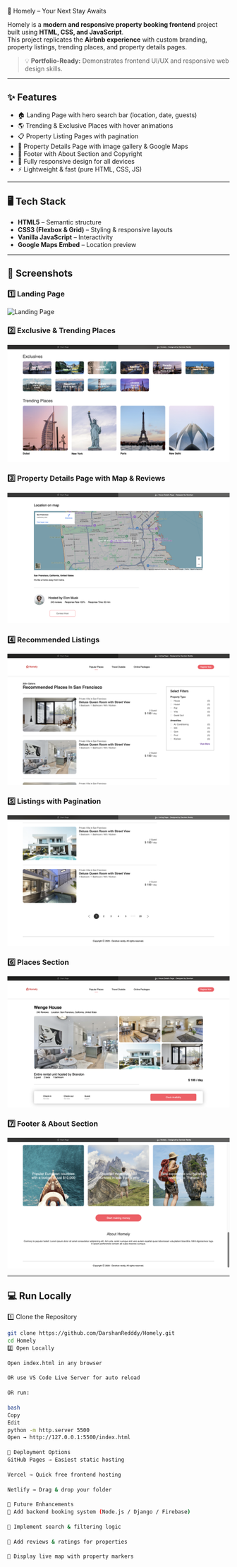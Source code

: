 🏡 Homely – Your Next Stay Awaits

Homely is a **modern and responsive property booking frontend** project built using **HTML, CSS, and JavaScript**.  
This project replicates the **Airbnb experience** with custom branding, property listings, trending places, and property details pages.

> 💡 **Portfolio-Ready:** Demonstrates frontend UI/UX and responsive web design skills.

---

## ✨ Features

- 🏠 Landing Page with hero search bar (location, date, guests)
- 🌎 Trending & Exclusive Places with hover animations
- 📋 Property Listing Pages with pagination
- 🏡 Property Details Page with image gallery & Google Maps
- 📝 Footer with About Section and Copyright
- 🎨 Fully responsive design for all devices
- ⚡ Lightweight & fast (pure HTML, CSS, JS)

---

## 🖥 Tech Stack

- **HTML5** – Semantic structure  
- **CSS3 (Flexbox & Grid)** – Styling & responsive layouts  
- **Vanilla JavaScript** – Interactivity  
- **Google Maps Embed** – Location preview

---

## 📸 Screenshots

### 1️⃣ Landing Page
![Landing Page](Home.png)

### 2️⃣ Exclusive & Trending Places
![Exclusives and Trending](ExclusivesandTrendingplaces.png)

### 3️⃣ Property Details Page with Map & Reviews
![Map and Reviews](MapandReviews.png)

### 4️⃣ Recommended Listings
![Recommendation](Recommedation.png)

### 5️⃣ Listings with Pagination
![Next Page](Next.png)

### 6️⃣ Places Section
![Places](Places.png)

### 7️⃣ Footer & About Section
![Footer](Footer.png)

---

## 💻 Run Locally

1️⃣ Clone the Repository  
```bash
git clone https://github.com/DarshanRedddy/Homely.git
cd Homely
2️⃣ Open Locally

Open index.html in any browser

OR use VS Code Live Server for auto reload

OR run:

bash
Copy
Edit
python -m http.server 5500
Open → http://127.0.0.1:5500/index.html

🚀 Deployment Options
GitHub Pages → Easiest static hosting

Vercel → Quick free frontend hosting

Netlify → Drag & drop your folder

🎯 Future Enhancements
🔹 Add backend booking system (Node.js / Django / Firebase)

🔹 Implement search & filtering logic

🔹 Add reviews & ratings for properties

🔹 Display live map with property markers
